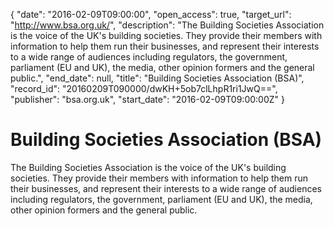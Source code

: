 {
  "date": "2016-02-09T09:00:00", 
  "open_access": true, 
  "target_url": "http://www.bsa.org.uk/", 
  "description": "The Building Societies Association is the voice of the UK's building societies. They provide their members with information to help them run their businesses, and represent their interests to a wide range of audiences including regulators, the government, parliament (EU and UK), the media, other opinion formers and the general public.", 
  "end_date": null, 
  "title": "Building Societies Association (BSA)", 
  "record_id": "20160209T090000/dwKH+5ob7clLhpR1ri1JwQ==", 
  "publisher": "bsa.org.uk", 
  "start_date": "2016-02-09T09:00:00Z"
}

# Building Societies Association (BSA)

The Building Societies Association is the voice of the UK's building societies. They provide their members with information to help them run their businesses, and represent their interests to a wide range of audiences including regulators, the government, parliament (EU and UK), the media, other opinion formers and the general public.